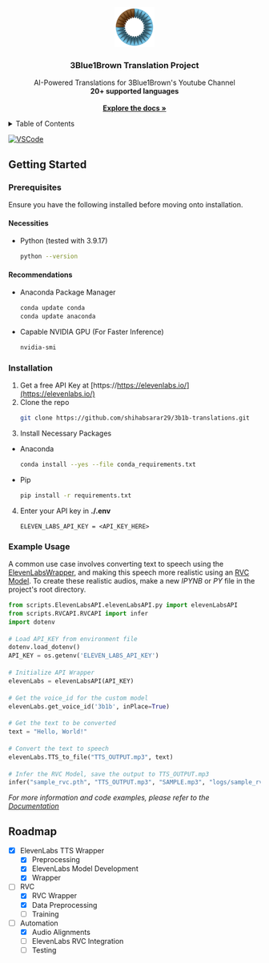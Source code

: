 <a name="readme-top"></a>


<!-- PROJECT LOGO -->

<div align="center">
  <a href="https://github.com/shihabsarar29/3b1b-translations/">
    <img src="docs/images/logo.png" alt="Logo" width="80" height="80">
  </a>

<h3 align="center">3Blue1Brown Translation Project</h3>

<p align="center">
    AI-Powered Translations for 3Blue1Brown's Youtube Channel<br>  <strong>20+ supported languages</strong> 
    <br />
    <br>
    <a href="docs/"><strong>Explore the docs »</strong></a>
  </p>
</div>



<!-- TABLE OF CONTENTS -->

<details>
  <summary>Table of Contents</summary>
  <ol>
    <li>
      <a href="#getting-started">Getting Started</a>
      <ul>
        <li><a href="#prerequisites">Prerequisites</a></li>
        <li><a href="#installation">Installation</a></li>
        <li><a href="#example-usage">Example Usage</a></li>
      </ul>
    </li>
    <li><a href="#roadmap">Roadmap</a></li>
  </ol>
</details>

<!---
Project Shields
-->
[![VSCode][vscode-shield]][vscode-url]

<!-- ABOUT THE PROJECT 
## About The Project

[![Product Name Screen Shot][product-screenshot]](https://example.com)

Here's a blank template to get started: To avoid retyping too much info. Do a search and replace with your text editor for the following: `github_username`, `repo_name`, `twitter_handle`, `linkedin_username`, `email_client`, `email`, `project_title`, `project_description`

<p align="right">(<a href="#readme-top">back to top</a>)</p>-->

<!-- GETTING STARTED -->

## <a name="started"></a>Getting Started

### Prerequisites

Ensure you have the following installed before moving onto installation.

#### Necessities

* Python (tested with 3.9.17)
  ```sh
  python --version
  ```

#### Recommendations

* Anaconda Package Manager
  ```sh
  conda update conda
  conda update anaconda
  ```
* Capable NVIDIA GPU (For Faster Inference)
  ```sh
  nvidia-smi
  ```

### Installation

1. Get a free API Key at [https://https://elevenlabs.io/](https://elevenlabs.io/)
2. Clone the repo
   ```sh
   git clone https://github.com/shihabsarar29/3b1b-translations.git
   ```
3. Install Necessary Packages
- Anaconda
  ```sh
  conda install --yes --file conda_requirements.txt
  ```
- Pip
  ```sh
  pip install -r requirements.txt
  ```
4. Enter your API key in **./.env**
   ```console
   ELEVEN_LABS_API_KEY = <API_KEY_HERE>
   ```

### Example Usage
A common use case involves converting text to speech using the [ElevenLabsWrapper](docs/ElevenLabsWrapper.md), and making this speech more realistic using an [RVC Model](docs/RVCWrapper.md). To create these realistic audios, make a new _IPYNB_ or _PY_ file in the project's root directory.
```Python
from scripts.ElevenLabsAPI.elevenLabsAPI.py import elevenLabsAPI
from scripts.RVCAPI.RVCAPI import infer
import dotenv

# Load API_KEY from environment file
dotenv.load_dotenv()
API_KEY = os.getenv('ELEVEN_LABS_API_KEY')

# Initialize API Wrapper
elevenLabs = elevenLabsAPI(API_KEY)

# Get the voice_id for the custom model
elevenLabs.get_voice_id('3b1b', inPlace=True)

# Get the text to be converted
text = "Hello, World!"

# Convert the text to speech
elevenLabs.TTS_to_file("TTS_OUTPUT.mp3", text)

# Infer the RVC Model, save the output to TTS_OUTPUT.mp3
infer("sample_rvc.pth", "TTS_OUTPUT.mp3", "SAMPLE.mp3", "logs/sample_rvc/rvc_idx.index", 0, -2, "rmvpe", 160, 3, 0, 1, 0.95, 0.33)
```

_For more information and code examples, please refer to the [Documentation](docs/)_

<!-- ROADMAP -->

## Roadmap

- [x] ElevenLabs TTS Wrapper
  - [x] Preprocessing
  - [x] ElevenLabs Model Development
  - [x] Wrapper
- [ ] RVC
  - [x] RVC Wrapper
  - [x] Data Preprocessing
  - [ ] Training
- [ ] Automation
  - [x] Audio Alignments
  - [ ] ElevenLabs RVC Integration
  - [ ] Testing

<!-- Shields and URLs -->
[vscode-shield]: https://img.shields.io/badge/Open%20in%20VS%20Code-open-blue.svg?logo=visual-studio-code
[vscode-url]: https://github.dev/shihabsarar29/3b1b-translations
